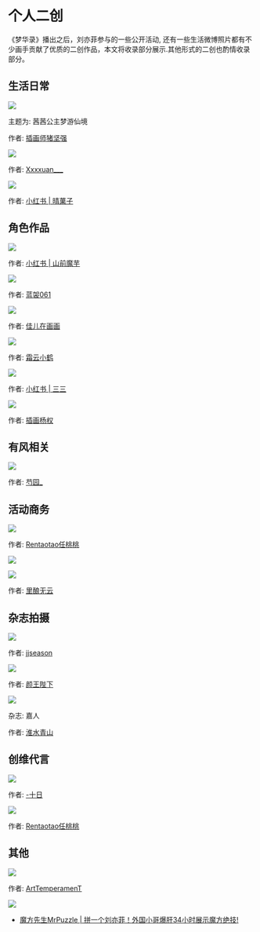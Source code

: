 # 个人二创

《梦华录》播出之后，刘亦菲参与的一些公开活动, 还有一些生活微博照片都有不少画手贡献了优质的二创作品，本文将收录部分展示.其他形式的二创也酌情收录部分。


## 生活日常

![](/image/cc/piant/life.jpg)

主题为: 茜茜公主梦游仙境

作者: [插画师猪坚强](https://weibo.com/n/%E6%8F%92%E7%94%BB%E5%B8%88%E7%8C%AA%E5%9D%9A%E5%BC%BA)


![](/image/cc/piant/home.jpg)

作者: [Xxxxuan___](https://weibo.com/6216102336?refer_flag=1001030103_)

![](/image/cc/piant/selfile.jpg)

作者: [小红书 | 晴菓子](https://www.xiaohongshu.com/user/profile/601cba840000000001000b61)


## 角色作品


![](/image/cc/piant/paner-7-mulan.jpg)

作者: [小红书 | 山前魔芋](https://www.xiaohongshu.com/discovery/item/62a8212f0000000021036c61?app_platform=android&app_version=7.61.0&share_from_user_hidden=true&type=normal&xhsshare=WeixinSession&appuid=5f789284000000000101cb18&apptime=1666975318)


![](/image/cc/piant/pan-2.jpg)

作者: [蓝袈061](https://weibo.com/u/1905039872)


![](/image/cc/piant/longer.jpg)

作者: [佳儿在画画](https://weibo.com/n/%E4%BD%B3%E5%84%BF%E5%9C%A8%E7%94%BB%E7%94%BB?tabtype=home)


![](/image/cc/piant/longling.jpg)

作者: [霜云小鹤](https://weibo.com/u/6506350785)


![](/image/cc/piant/mulan.jpg)

作者: [小红书 | 三三](https://www.xiaohongshu.com/user/profile/598a94fe50c4b4652f44c376?xhsshare=CopyLink&appuid=5f789284000000000101cb18&apptime=1666782928)


![](/image/cc/piant/mulan-2.jpg)

作者: [插画杨权](https://weibo.com/u/2406295573)



## 有风相关

![](/image/cc/piant/yf.jpg)

作者: [芍园_](https://weibo.com/u/1905246341)


## 活动商务

![](/image/cc/piant/wb.jpg)

作者: [Rentaotao任桃桃](https://weibo.com/u/5207524326)


![](/image/cc/piant/queen.jpg)


![](/image/cc/piant/bus-1.jpg)

作者: [里酿无云](https://weibo.com/u/5524092797)


## 杂志拍摄

![](/image/cc/piant/mag.jpg)

作者: [jjseason](https://weibo.com/1871956515?refer_flag=1001030103_)


![](/image/cc/piant/mag-2.jpg)

作者: [颜王陛下](https://weibo.com/duanxiacryice?tabtype=feed)


![](/image/cc/piant/jiaren.jpg)

杂志: 嘉人

作者: [淮水青山](https://weibo.com/u/6632172232)

## 创维代言

![](/image/cc/piant/cw.jpg)

作者: [-十日](https://weibo.com/u/3247774542)


![](/image/cc/piant/cw-1.jpg)

作者: [Rentaotao任桃桃](https://weibo.com/sayhivision)



## 其他

![](/image/cc/piant/other-1.jpg)

作者: [ArtTemperamenT](https://weibo.com/u/5602942767)


![](/image/cc/piant/mofang.jpg)

* [魔方先生MrPuzzle | 拼一个刘亦菲！外国小哥爆肝34小时展示魔方绝技!](https://www.bilibili.com/video/BV1yY411T7GQ/?share_source=copy_web&vd_source=f736773e8cd672da4192a42087bfe36c)
